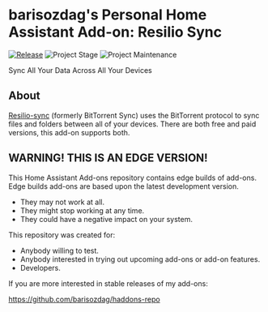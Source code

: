 # barisozdag's Personal Home Assistant Add-on: Resilio Sync

[![Release][release-shield]][release] ![Project Stage][project-stage-shield] ![Project Maintenance][maintenance-shield]

Sync All Your Data Across All Your Devices

## About

[Resilio-sync][resilio] (formerly BitTorrent Sync) uses the BitTorrent protocol
to sync files and folders between all of your devices. There are both free and
paid versions, this add-on supports both.

## WARNING! THIS IS AN EDGE VERSION!

This Home Assistant Add-ons repository contains edge builds of add-ons.
Edge builds add-ons are based upon the latest development version.

- They may not work at all.
- They might stop working at any time.
- They could have a negative impact on your system.

This repository was created for:

- Anybody willing to test.
- Anybody interested in trying out upcoming add-ons or add-on features.
- Developers.

If you are more interested in stable releases of my add-ons:

<https://github.com/barisozdag/haddons-repo>

[maintenance-shield]: https://img.shields.io/maintenance/yes/2021.svg
[project-stage-shield]: https://img.shields.io/badge/project%20stage-production%20ready-brightgreen.svg
[release-shield]: https://img.shields.io/badge/version-8e9f685-blue.svg
[release]: https://github.com/barisozdag/addon-resiliosync/tree/8e9f685
[resilio]: https://www.resilio.com/individuals/